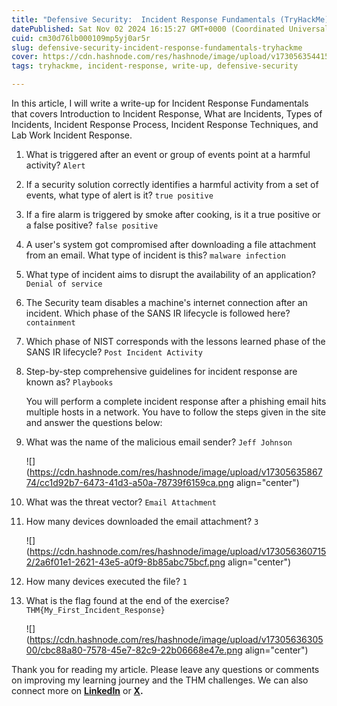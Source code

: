 ```yaml
---
title: "Defensive Security:  Incident Response Fundamentals (TryHackMe)"
datePublished: Sat Nov 02 2024 16:15:27 GMT+0000 (Coordinated Universal Time)
cuid: cm30d76lb000109mp5yj0ar5r
slug: defensive-security-incident-response-fundamentals-tryhackme
cover: https://cdn.hashnode.com/res/hashnode/image/upload/v1730563544155/4ff37650-bb46-433e-9824-16f11d0a750a.png
tags: tryhackme, incident-response, write-up, defensive-security

---
```


In this article, I will write a write-up for Incident Response Fundamentals that covers Introduction to Incident Response, What are Incidents, Types of Incidents, Incident Response Process, Incident Response Techniques, and Lab Work Incident Response.

1. What is triggered after an event or group of events point at a harmful activity? `Alert`
    
2. If a security solution correctly identifies a harmful activity from a set of events, what type of alert is it? `true positive`
    
3. If a fire alarm is triggered by smoke after cooking, is it a true positive or a false positive? `false positive`
    
4. A user's system got compromised after downloading a file attachment from an email. What type of incident is this? `malware infection`
    
5. What type of incident aims to disrupt the availability of an application? `Denial of service`
    
6. The Security team disables a machine's internet connection after an incident. Which phase of the SANS IR lifecycle is followed here? `containment`
    
7. Which phase of NIST corresponds with the lessons learned phase of the SANS IR lifecycle? `Post Incident Activity`
    
8. Step-by-step comprehensive guidelines for incident response are known as? `Playbooks`  
    
    You will perform a complete incident response after a phishing email hits multiple hosts in a network. You have to follow the steps given in the site and answer the questions below:
    

9. What was the name of the malicious email sender? `Jeff Johnson`
    
    ![](https://cdn.hashnode.com/res/hashnode/image/upload/v1730563586774/cc1d92b7-6473-41d3-a50a-78739f6159ca.png align="center")
    
10. What was the threat vector? `Email Attachment`
    
11. How many devices downloaded the email attachment? `3`
    
    ![](https://cdn.hashnode.com/res/hashnode/image/upload/v1730563607152/2a6f01e1-2621-43e5-a0f9-8b85abc75bcf.png align="center")
    
12. How many devices executed the file? `1`
    
13. What is the flag found at the end of the exercise? `THM{My_First_Incident_Response}`
    
    ![](https://cdn.hashnode.com/res/hashnode/image/upload/v1730563630500/cbc88a80-7578-45e7-82c9-22b06668e47e.png align="center")
    

Thank you for reading my article. Please leave any questions or comments on improving my learning journey and the THM challenges. We can also connect more on [**LinkedIn**](https://www.linkedin.com/in/sharon-jebitok) or [**X**](https://x.com/SharonJebitok)**.**